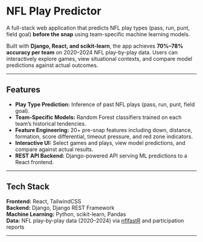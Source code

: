 # NFL Play Predictor

A full-stack web application that predicts NFL play types (pass, run, punt, field goal) **before the snap** using team-specific machine learning models.  

Built with **Django, React, and scikit-learn**, the app achieves **70%–78% accuracy per team** on 2020–2024 NFL play-by-play data. Users can interactively explore games, view situational contexts, and compare model predictions against actual outcomes.  

---

## Features
- **Play Type Prediction:** Inference of past NFL plays (pass, run, punt, field goal).  
- **Team-Specific Models:** Random Forest classifiers trained on each team’s historical tendencies.  
- **Feature Engineering:** 20+ pre-snap features including down, distance, formation, score differential, timeout pressure, and red zone indicators.  
- **Interactive UI:** Select games and plays, view model predictions, and compare against actual results.  
- **REST API Backend:** Django-powered API serving ML predictions to a React frontend.

---

## Tech Stack
**Frontend:** React, TailwindCSS  
**Backend:** Django, Django REST Framework  
**Machine Learning:** Python, scikit-learn, Pandas  
**Data:** NFL play-by-play data (2020–2024) via [nflfastR](https://www.nflfastr.com/) and participation reports  

---

